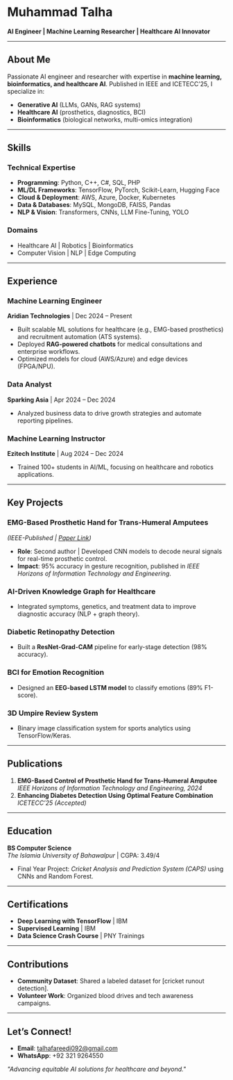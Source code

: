 # Muhammad Talha  
**AI Engineer | Machine Learning Researcher | Healthcare AI Innovator**  


---

## About Me  
Passionate AI engineer and researcher with expertise in **machine learning, bioinformatics, and healthcare AI**. Published in IEEE and ICETECC’25, I specialize in:  
- **Generative AI** (LLMs, GANs, RAG systems)  
- **Healthcare AI** (prosthetics, diagnostics, BCI)  
- **Bioinformatics** (biological networks, multi-omics integration)  

---

## Skills  
### **Technical Expertise**  
- **Programming**: Python, C++, C#, SQL, PHP  
- **ML/DL Frameworks**: TensorFlow, PyTorch, Scikit-Learn, Hugging Face  
- **Cloud & Deployment**: AWS, Azure, Docker, Kubernetes  
- **Data & Databases**: MySQL, MongoDB, FAISS, Pandas  
- **NLP & Vision**: Transformers, CNNs, LLM Fine-Tuning, YOLO  

### **Domains**  
- Healthcare AI | Robotics | Bioinformatics  
- Computer Vision | NLP | Edge Computing  

---

## Experience  

### **Machine Learning Engineer**  
**Aridian Technologies** | Dec 2024 – Present  
- Built scalable ML solutions for healthcare (e.g., EMG-based prosthetics) and recruitment automation (ATS systems).  
- Deployed **RAG-powered chatbots** for medical consultations and enterprise workflows.  
- Optimized models for cloud (AWS/Azure) and edge devices (FPGA/NPU).  

### **Data Analyst**  
**Sparking Asia** | Apr 2024 – Dec 2024  
- Analyzed business data to drive growth strategies and automate reporting pipelines.  

### **Machine Learning Instructor**  
**Ezitech Institute** | Aug 2024 – Dec 2024  
- Trained 100+ students in AI/ML, focusing on healthcare and robotics applications.  

---

## Key Projects  

### **EMG-Based Prosthetic Hand for Trans-Humeral Amputees**  
*(IEEE-Published | [Paper Link](LINK))*  
- **Role**: Second author | Developed CNN models to decode neural signals for real-time prosthetic control.  
- **Impact**: 95% accuracy in gesture recognition, published in *IEEE Horizons of Information Technology and Engineering*.  

### **AI-Driven Knowledge Graph for Healthcare**  
- Integrated symptoms, genetics, and treatment data to improve diagnostic accuracy (NLP + graph theory).  

### **Diabetic Retinopathy Detection**  
- Built a **ResNet-Grad-CAM** pipeline for early-stage detection (98% accuracy).  

### **BCI for Emotion Recognition**  
- Designed an **EEG-based LSTM model** to classify emotions (89% F1-score).  

### **3D Umpire Review System**  
- Binary image classification system for sports analytics using TensorFlow/Keras.  

---

## Publications  
1. **EMG-Based Control of Prosthetic Hand for Trans-Humeral Amputee**  
   *IEEE Horizons of Information Technology and Engineering, 2024*  
2. **Enhancing Diabetes Detection Using Optimal Feature Combination**  
   *ICETECC’25 (Accepted)*  

---

## Education  
**BS Computer Science**  
*The Islamia University of Bahawalpur* | CGPA: 3.49/4  
- Final Year Project: *Cricket Analysis and Prediction System (CAPS)* using CNNs and Random Forest.  

---

## Certifications  
- **Deep Learning with TensorFlow** | IBM  
- **Supervised Learning** | IBM  
- **Data Science Crash Course** | PNY Trainings  

---

## Contributions  
- **Community Dataset**: Shared a labeled dataset for [cricket runout detection].  
- **Volunteer Work**: Organized blood drives and tech awareness campaigns.  

---

## Let’s Connect!  
- **Email**: talhafareedi092@gmail.com  
- **WhatsApp**: +92 321 9264550  

*"Advancing equitable AI solutions for healthcare and beyond."*  
